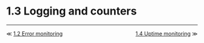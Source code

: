 # 1.3 Logging and counters





---

<div class="wrapper" style="display: grid; grid-template-columns: 1fr 1fr;">
  <div>≪ <a href="1.2-errors.md">1.2 Error monitoring</a></div>
  <div align=right><a href="1.4-uptime.md">1.4 Uptime monitoring</a> ≫</div>
</div>

